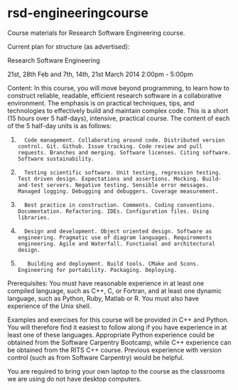 rsd-engineeringcourse
=====================

Course materials for Research Software Engineering course.

Current plan for structure (as advertised):

Research Software Engineering
 
21st, 28th Feb and 7th, 14th, 21st March 2014             2:00pm - 5:00pm
 
Content:
In this course, you will move beyond programming, to learn how to construct reliable, readable, efficient research software in a collaborative environment. The emphasis is on practical techniques, tips, and technologies to effectively build and maintain complex code. This is a short (15 hours over 5 half-days), intensive, practical course. The content of each of the 5 half-day units is as follows:
 
1.       Code management. Collaborating around code. Distributed version control. Git. Github. Issue tracking. Code review and pull requests. Branches and merging. Software licenses. Citing software. Software sustainability.
2.       Testing scientific software. Unit testing, regression testing. Test driven design. Expectations and assertions. Mocking. Build-and-test servers. Negative testing. Sensible error messages. Managed logging. Debugging and debuggers. Coverage measurement.
3.       Best practice in construction. Comments. Coding conventions. Documentation. Refactoring. IDEs. Configuration files. Using libraries.
4.       Design and development. Object oriented design. Software as engineering. Pragmatic use of diagram languages. Requirements engineering. Agile and Waterfall. Functional and architectural design.                                   
5.        Building and deployment. Build tools. CMake and Scons. Engineering for portability. Packaging. Deploying.
 
Prerequisites:
You must have reasonable experience in at least one compiled language, such as C++, C, or Fortran, and at least one dynamic language, such as Python, Ruby, Matlab or R.
You must also have experience of the Unix shell.
 
Examples and exercises for this course will be provided in C++ and Python.  You will therefore find it easiest to follow along if you have experience in at least one of these languages. Appropriate Python experience could be obtained from the Software Carpentry Bootcamp, while C++ experience can be obtained from the RITS C++ course. Previous experience with version control (such as from Software Carpentry) would be helpful.
 
You are required to bring your own laptop to the course as the classrooms we are using do not have desktop computers.
